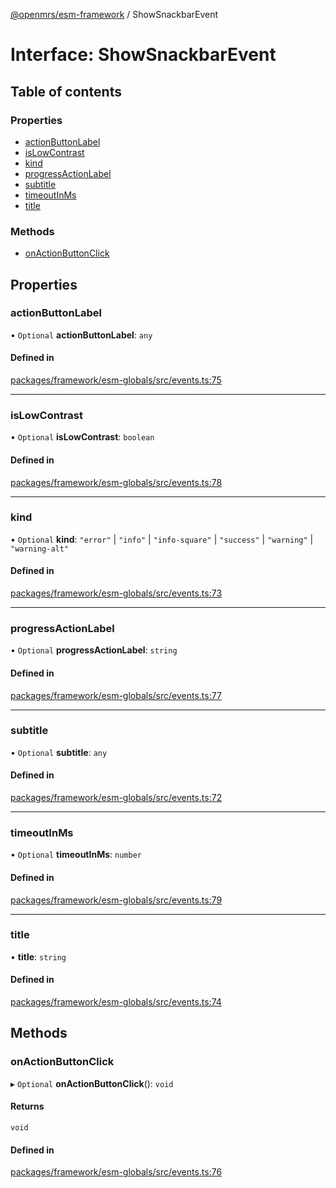 [@openmrs/esm-framework](../API.md) / ShowSnackbarEvent

# Interface: ShowSnackbarEvent

## Table of contents

### Properties

- [actionButtonLabel](ShowSnackbarEvent.md#actionbuttonlabel)
- [isLowContrast](ShowSnackbarEvent.md#islowcontrast)
- [kind](ShowSnackbarEvent.md#kind)
- [progressActionLabel](ShowSnackbarEvent.md#progressactionlabel)
- [subtitle](ShowSnackbarEvent.md#subtitle)
- [timeoutInMs](ShowSnackbarEvent.md#timeoutinms)
- [title](ShowSnackbarEvent.md#title)

### Methods

- [onActionButtonClick](ShowSnackbarEvent.md#onactionbuttonclick)

## Properties

### actionButtonLabel

• `Optional` **actionButtonLabel**: `any`

#### Defined in

[packages/framework/esm-globals/src/events.ts:75](https://github.com/Vishal772-pixel/openmrs-esm-core/blob/main/packages/framework/esm-globals/src/events.ts#L75)

___

### isLowContrast

• `Optional` **isLowContrast**: `boolean`

#### Defined in

[packages/framework/esm-globals/src/events.ts:78](https://github.com/Vishal772-pixel/openmrs-esm-core/blob/main/packages/framework/esm-globals/src/events.ts#L78)

___

### kind

• `Optional` **kind**: ``"error"`` \| ``"info"`` \| ``"info-square"`` \| ``"success"`` \| ``"warning"`` \| ``"warning-alt"``

#### Defined in

[packages/framework/esm-globals/src/events.ts:73](https://github.com/Vishal772-pixel/openmrs-esm-core/blob/main/packages/framework/esm-globals/src/events.ts#L73)

___

### progressActionLabel

• `Optional` **progressActionLabel**: `string`

#### Defined in

[packages/framework/esm-globals/src/events.ts:77](https://github.com/Vishal772-pixel/openmrs-esm-core/blob/main/packages/framework/esm-globals/src/events.ts#L77)

___

### subtitle

• `Optional` **subtitle**: `any`

#### Defined in

[packages/framework/esm-globals/src/events.ts:72](https://github.com/Vishal772-pixel/openmrs-esm-core/blob/main/packages/framework/esm-globals/src/events.ts#L72)

___

### timeoutInMs

• `Optional` **timeoutInMs**: `number`

#### Defined in

[packages/framework/esm-globals/src/events.ts:79](https://github.com/Vishal772-pixel/openmrs-esm-core/blob/main/packages/framework/esm-globals/src/events.ts#L79)

___

### title

• **title**: `string`

#### Defined in

[packages/framework/esm-globals/src/events.ts:74](https://github.com/Vishal772-pixel/openmrs-esm-core/blob/main/packages/framework/esm-globals/src/events.ts#L74)

## Methods

### onActionButtonClick

▸ `Optional` **onActionButtonClick**(): `void`

#### Returns

`void`

#### Defined in

[packages/framework/esm-globals/src/events.ts:76](https://github.com/Vishal772-pixel/openmrs-esm-core/blob/main/packages/framework/esm-globals/src/events.ts#L76)
